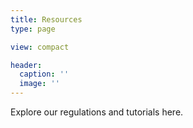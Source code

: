 ```yaml
---
title: Resources
type: page

view: compact

header:
  caption: ''
  image: ''
---
```


Explore our regulations and tutorials here.
